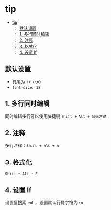 # tip

- [tip](#tip)
  - [默认设置](#默认设置)
  - [1. 多行同时编辑](#1-多行同时编辑)
  - [2. 注释](#2-注释)
  - [3. 格式化](#3-格式化)
  - [4. 设置 lf](#4-设置-lf)

## 默认设置

- 行尾为 `lf`（`\n`）
- `font-size: 18`

## 1. 多行同时编辑

同时编辑多行可以使用快捷键 `Shift + Alt + 鼠标左键`

## 2. 注释

多行注释：`Shift + Alt + A`

## 3. 格式化

`Shift + Alt + F`

## 4. 设置 lf

设置里搜索 `eol` ，设置默认行尾字符为 `\n`
